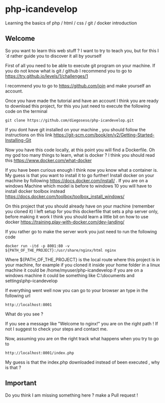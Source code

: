# php-icandevelop
Learning the basics of php / html / css / git / docker introduction 

## Welcome

So you want to learn this web stuff ? I want to try to teach you, but for this I´d rather guide you to discover it all by yourself

First of all you need to be able to execute git program on your machine. If you do not know what is git / github I recommend you to go to 
https://try.github.io/levels/1/challenges/1

I recommend you to go to https://github.com/join and make yourself an account. 

Once you have made the tutorial and have an account I think you are ready to download this project, for this you just need to execute
the following code on the terminal

    git clone https://github.com/diegoseso/php-icandevelop.git

If you dont have git installed on your machine , you should follow the instructions on this link https://git-scm.com/book/en/v2/Getting-Started-Installing-Git
    
Now you have this code locally, at this point you will find a Dockerfile. Oh my god too many things to learn, what is docker ? 
I think you should read this https://www.docker.com/what-docker

If you have been curious enough I think now you know what a container is. My guess is that you want to install it to go further! 
Install docker on your machine by following https://docs.docker.com/install/ . If you are on a windows Machine which model is before to windows 10 you will have to install docker toolbox instead 
https://docs.docker.com/toolbox/toolbox_install_windows/

On this project that you should already have on your machine (remember you cloned it) I left setup for you this dockerfile that sets a php server only,
before making it work I think you should learn a little bit on how to use docker https://training.play-with-docker.com/dev-landing/

If you rather go to make the server work you just need to run the following code

    docker run -itd -p 8001:80 -v ${PATH_OF_THE_PROJECT}:/usr/share/nginx/html nginx

Where ${PATH_OF_THE_PROJECT} is the local route where this project is in your machine, for example if you cloned it inside your home folder in a linux machine it could be /home/myuser/php-icandevelop
if you are on a windows machine it could be something like C:\documents and settings\php-icandevelop


If everything went well now you can go to your browser an  type in the following url

    http://localhost:8001
    
What do you see ? 

If you see a message like "Welcome to nginx!" you are on the right path ! If not I suggest to check your steps 
and contact me.

Now, assuming you are on the right track what happens when you try to go to 
    
    http://localhost:8001/index.php
    
My guess is that the index.php downloaded instead of been executed , why is that ? 

## Important 

Do you think I am missing something here ? make a Pull request ! 
